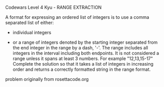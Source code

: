 Codewars Level 4 Kyu - RANGE EXTRACTION

A format for expressing an ordered list of integers is to use a comma separated list of either:

- individual integers

- or a range of integers denoted by the starting integer separated from the end integer in the range by a dash, '-'. The range includes all integers in the interval including both endpoints. It is not considered a range unless it spans at least 3 numbers. For example "12,13,15-17"
  Complete the solution so that it takes a list of integers in increasing order and returns a correctly formatted string in the range format.

problem originally from rosettacode.org
